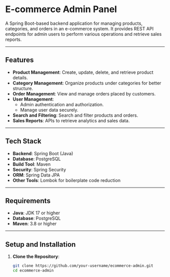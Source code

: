 # E-commerce Admin Panel

A Spring Boot-based backend application for managing products, categories, and orders in an e-commerce system. It provides REST API endpoints for admin users to perform various operations and retrieve sales reports.

---

## Features

- **Product Management**: Create, update, delete, and retrieve product details.
- **Category Management**: Organize products under categories for better structure.
- **Order Management**: View and manage orders placed by customers.
- **User Management**: 
  - Admin authentication and authorization.
  - Manage user data securely.
- **Search and Filtering**: Search and filter products and orders.
- **Sales Reports**: APIs to retrieve analytics and sales data.

---

## Tech Stack

- **Backend**: Spring Boot (Java)
- **Database**: PostgreSQL
- **Build Tool**: Maven
- **Security**: Spring Security
- **ORM**: Spring Data JPA
- **Other Tools**: Lombok for boilerplate code reduction

---

## Requirements

- **Java**: JDK 17 or higher
- **Database**: PostgreSQL
- **Maven**: 3.8 or higher

---

## Setup and Installation

1. **Clone the Repository**:
   ```bash
   git clone https://github.com/your-username/ecommerce-admin.git
   cd ecommerce-admin

